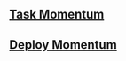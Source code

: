 ## [Task Momentum](https://github.com/rolling-scopes-school/tasks/blob/master/tasks/momentum/momentum-stage1.md)

## [Deploy Momentum](https://lappavel.github.io/momentum/)